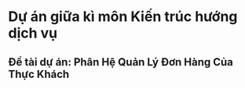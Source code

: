 # Dự án giữa kì môn Kiến trúc hướng dịch vụ

## Đề tài dự án: Phân Hệ Quản Lý Đơn Hàng Của Thực Khách

